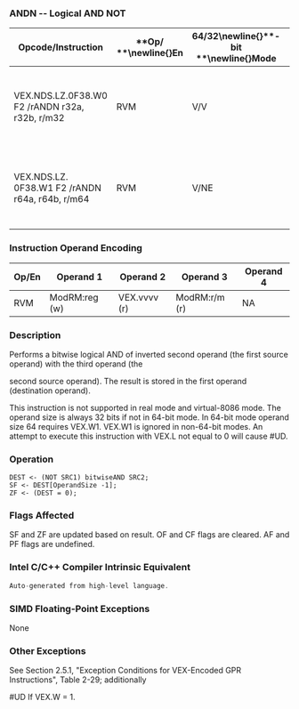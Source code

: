 ### ANDN -- Logical AND NOT


|**Opcode/Instruction**|**Op/ **\newline{}**En**|**64/32**\newline{}**-bit **\newline{}**Mode**|**CPUID **\newline{}**Feature **\newline{}**Flag**|**Description**|
|----------------------|------------------------|----------------------------------------------|--------------------------------------------------|---------------|
|VEX.NDS.LZ.0F38.W0 F2 /rANDN r32a, r32b, r/m32|RVM|V/V|BMI1|Bitwise AND of inverted r32b with r/m32, store result in r32a.|
|VEX.NDS.LZ. 0F38.W1 F2 /rANDN r64a, r64b, r/m64|RVM|V/NE|BMI1|Bitwise AND of inverted r64b with r/m64, store result in r64a.|
### Instruction Operand Encoding


|Op/En|Operand 1|Operand 2|Operand 3|Operand 4|
|-----|---------|---------|---------|---------|
|RVM|ModRM:reg (w)|VEX.vvvv (r)|ModRM:r/m (r)|NA|
### Description


Performs a bitwise logical AND of inverted second operand (the first source operand) with the third operand (the 

second source operand). The result is stored in the first operand (destination operand).

This instruction is not supported in real mode and virtual-8086 mode. The operand size is always 32 bits if not in 64-bit mode. In 64-bit mode operand size 64 requires VEX.W1. VEX.W1 is ignored in non-64-bit modes. An attempt to execute this instruction with VEX.L not equal to 0 will cause #UD.


### Operation

```info-verb
DEST <- (NOT SRC1) bitwiseAND SRC2;
SF <- DEST[OperandSize -1];
ZF <- (DEST = 0);
```
### Flags Affected


SF and ZF are updated based on result. OF and CF flags are cleared. AF and PF flags are undefined.


### Intel C/C++ Compiler Intrinsic Equivalent

```cpp
Auto-generated from high-level language.
```
### SIMD Floating-Point Exceptions


None

### Other Exceptions


See Section 2.5.1, "Exception Conditions for VEX-Encoded GPR Instructions", Table 2-29; additionally

#UD  If VEX.W = 1.

